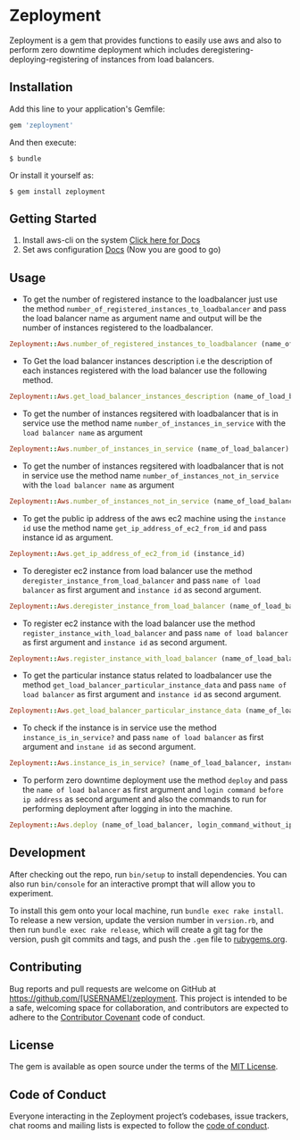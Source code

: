 # Zeployment

Zeployment is a gem that provides functions to easily use aws and also to perform zero downtime deployment which includes deregistering-deploying-registering of instances from load balancers.

## Installation

Add this line to your application's Gemfile:

```ruby
gem 'zeployment'
```

And then execute:

    $ bundle

Or install it yourself as:

    $ gem install zeployment

## Getting Started
1. Install aws-cli on the system [Click here for Docs](https://docs.aws.amazon.com/cli/latest/userguide/installing.html "Click here for Docs")
2. Set aws configuration [Docs](https://docs.aws.amazon.com/cli/latest/userguide/cli-chap-getting-started.html "Docs")
(Now you are good to go)

## Usage
- To get the number of registered instance to the loadbalancer just use the method `number_of_registered_instances_to_loadbalancer` and pass the load balancer name as argument name and output will be the number of instances registered to the loadbalancer.
```ruby
Zeployment::Aws.number_of_registered_instances_to_loadbalancer (name_of_load_balancer)
```

- To Get the load balancer instances description i.e the description of each instances registered with the load balancer use the following method.
```ruby
Zeployment::Aws.get_load_balancer_instances_description (name_of_load_balancer)
```

- To get the number of instances regsitered with loadbalancer that is in service use the method name `number_of_instances_in_service` with the `load balancer name` as argument 
```ruby
Zeployment::Aws.number_of_instances_in_service (name_of_load_balancer)
```
- To get the number of instances regsitered with loadbalancer that is not in service use the method name `number_of_instances_not_in_service` with the `load balancer name` as argument 
```ruby
Zeployment::Aws.number_of_instances_not_in_service (name_of_load_balancer)
```
- To get the public ip address of the aws ec2 machine using the `instance id` use the method name `get_ip_address_of_ec2_from_id` and pass instance id as argument.
```ruby
Zeployment::Aws.get_ip_address_of_ec2_from_id (instance_id)
```

- To deregister ec2 instance from load balancer use the method `deregister_instance_from_load_balancer` and pass `name of load balancer` as first argument and `instance id` as second argument.
```ruby
Zeployment::Aws.deregister_instance_from_load_balancer (name_of_load_balancer, instance_id)
```
- To register ec2 instance with the load balancer use the method `register_instance_with_load_balancer` and pass `name of load balancer` as first argument and `instance id` as second argument.
```ruby
Zeployment::Aws.register_instance_with_load_balancer (name_of_load_balancer, instance_id)
```
- To get the particular instance status related to loadbalancer use the method `get_load_balancer_particular_instance_data` and pass `name of load balancer` as first argument and `instance id` as second argument.
```ruby
Zeployment::Aws.get_load_balancer_particular_instance_data (name_of_load_balancer, instance_id)
```
- To check if the instance is in service use the method `instance_is_in_service?` and pass `name of load balancer` as first argument and `instane id` as second argument.
```ruby
Zeployment::Aws.instance_is_in_service? (name_of_load_balancer, instance_id)
```
- To perform zero downtime deployment use the method `deploy` and pass the `name of load balancer` as first argument and `login command before ip address` as second argument and  also the commands to run for performing deployment after logging in into the machine.
```ruby
Zeployment::Aws.deploy (name_of_load_balancer, login_command_without_ip, commands_to_run)
```

## Development

After checking out the repo, run `bin/setup` to install dependencies. You can also run `bin/console` for an interactive prompt that will allow you to experiment.

To install this gem onto your local machine, run `bundle exec rake install`. To release a new version, update the version number in `version.rb`, and then run `bundle exec rake release`, which will create a git tag for the version, push git commits and tags, and push the `.gem` file to [rubygems.org](https://rubygems.org).

## Contributing

Bug reports and pull requests are welcome on GitHub at https://github.com/[USERNAME]/zeployment. This project is intended to be a safe, welcoming space for collaboration, and contributors are expected to adhere to the [Contributor Covenant](http://contributor-covenant.org) code of conduct.

## License

The gem is available as open source under the terms of the [MIT License](https://opensource.org/licenses/MIT).

## Code of Conduct

Everyone interacting in the Zeployment project’s codebases, issue trackers, chat rooms and mailing lists is expected to follow the [code of conduct](https://github.com/[USERNAME]/zeployment/blob/master/CODE_OF_CONDUCT.md).

